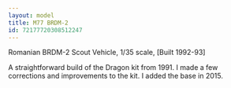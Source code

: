 ```yaml
---
layout: model
title: M77 BRDM-2
id: 72177720308512247
---
```


Romanian BRDM-2 Scout Vehicle, 1/35 scale, [Built 1992-93]

A straightforward build of the Dragon kit from 1991. I made a few corrections and improvements to the kit. I added the base in 2015.


